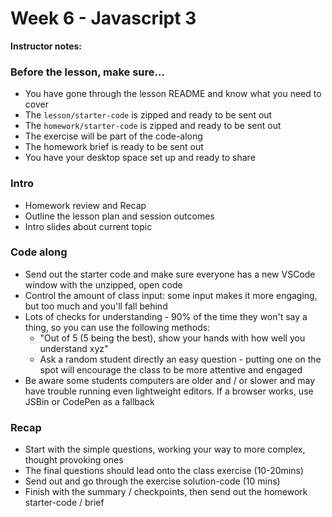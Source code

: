 # Week 6 - Javascript 3

**Instructor notes:**

### Before the lesson, make sure...

* You have gone through the lesson README and know what you need to cover
* The `lesson/starter-code` is zipped and ready to be sent out
* The `homework/starter-code` is zipped and ready to be sent out
* The exercise will be part of the code-along
* The homework brief is ready to be sent out
* You have your desktop space set up and ready to share

### Intro

* Homework review and Recap
* Outline the lesson plan and session outcomes
* Intro slides about current topic

### Code along

* Send out the starter code and make sure everyone has a new VSCode window with the unzipped, open code
* Control the amount of class input: some input makes it more engaging, but too much and you'll fall behind
* Lots of checks for understanding - 90% of the time they won't say a thing, so you can use the following methods:
  * "Out of 5 (5 being the best), show your hands with how well you understand xyz"
  * Ask a random student directly an easy question - putting one on the spot will encourage the class to be more attentive and engaged
* Be aware some students computers are older and / or slower and may have trouble running even lightweight editors. If a browser works, use JSBin or CodePen as a fallback

### Recap

* Start with the simple questions, working your way to more complex, thought provoking ones
* The final questions should lead onto the class exercise (10-20mins)
* Send out and go through the exercise solution-code (10 mins)
* Finish with the summary / checkpoints, then send out the homework starter-code / brief